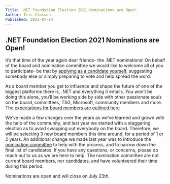 ```yaml
---
Title: .NET Foundation Election 2021 Nominations are Open!
Author: Iris Classon
Published: 2021-07-14
---
```


## .NET Foundation Election 2021 Nominations are Open!

It’s that time of the year again dear friends- the .NET nominations! On behalf of the board and nomination committee we would like to welcome all of you to participate- be that by [applying as a candidate yourself](https://forms.office.com/Pages/ResponsePage.aspx?id=8ru98HbNZ0mMTFCoAnRpEmp3qxxG5iNBl2dHcSfTzztUOEdKT05ENERURFFIMTFOSDU3TE81NFJDQi4u), suggesting somebody else or simply preparing to vote and help spread the word.

As a board member you get to influence and shape the future of one of the biggest platforms there is, .NET and everything it entails. You won’t be doing this alone, you’ll be working side by side with other passionate souls on the board, committees, TSG, Microsoft, community members and more. The [expectations for board members are outlined here](https://dotnetfoundation.sharepoint.com/:b:/g/EVpjN2ykcKJGkfPjbwbTNIUB_WOVtDAEElC-xXCmEh5QzQ)

We’ve made a few changes over the years as we’ve learned and grown with the help of the community, and last year we started with a staggering election as to avoid swapping out everybody on the board. Therefore, we will be selecting 3 new board members this time around, for a period of 1 or 2 years. An additional change we made last year was to introduce the [nomination committee](https://dotnetfoundation.org/about/election) to help with the process, and to narrow down the final list of candidates. 
If you have any questions, or concerns, please do reach out to us as we are here to help. The nomination committee are not current board members, nor candidates, and have volunteered their time during this period. 

Nominations are open and will close on July 23th.